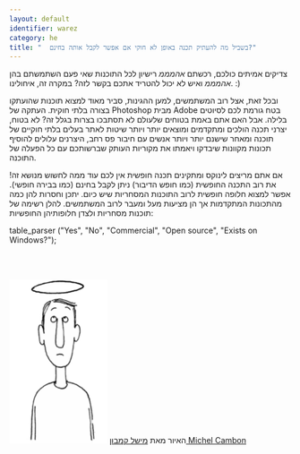 ```yaml
---
layout: default
identifier: warez
category: he
title: "  בשביל מה להעתיק תכנה באופן לא חוקי אם אפשר לקבל אותה בחינם?"
---
```


‏ צדיקים אמיתים כולכם, רכשתם *אהמממ* רישיון לכל התוכנות שאי פעם השתמשתם בהן *אהמממ* ואיש לא יכול להטריד אתכם בקשר לזה? במקרה זה, איחולינו.  :) 

‏ובכל זאת, אצל רוב המשתמשים, למען ההגינות, סביר מאוד למצוא תוכנות שהועתקו בצורה בלתי חוקית. העתקה של Photoshop מבית Adobe בטח גורמת לכם לסיוטים בלילה. 
אבל האם אתם באמת בטוחים שלעולם לא תסתבכו בצרות בגלל זה? לא בטוח, יצרני תכנה הולכים ומתקדמים ומוצאים יותר ויותר שיטות לאתר בעלים בלתי חוקיים של תוכנה ומאחר 
שישנם יותר ויותר אנשים עם חיבור פס רחב, היצרנים עלולים להוסיף תכונות מקוונות שיבדקו ויאמתו את מקוריות העותק שברשותכם עם כל הפעלה של התוכנה.

‏אם אתם מריצים לינוקס ומתקינים תכנה חופשית אין לכם עוד ממה לחשוש מנושא זה! את רוב התכנה החופשית (כמו חופש הדיבור) ניתן לקבל בחינם (כמו בבירה חופשי). אפשר למצוא
חלופה חופשית לרוב התוכנות המסחריות שיש כיום. יתכן וחסרות להן כמה מהתכונות המתקדמות אך הן מציעות מעל ומעבר לרוב המשתמשים.
להלן רשימה של תוכנות מסחריות ולצדן חלופותיהן החופשיות: 

<div dir='ltr'><?php

table_parser ("Yes", "No", "Commercial", "Open source", "Exists on 
Windows?");


<br /><br>

<img src="/img/warez.png" />
  האיור מאת    <a href="http://michel.cambon.free.fr/ampere/salle1bis.htm">   מישל קמבון    Michel Cambon</a>





